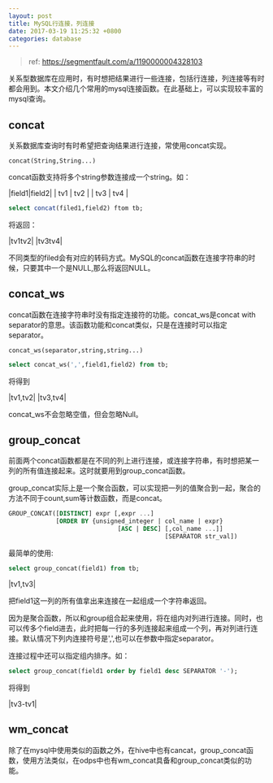 ```yaml
---
layout: post
title: MySQL行连接，列连接
date: 2017-03-19 11:25:32 +0800
categories: database
---
```


> ref: https://segmentfault.com/a/1190000004328103

关系型数据库在应用时，有时想把结果进行一些连接，包括行连接，列连接等有时都会用到。本文介绍几个常用的mysql连接函数。在此基础上，可以实现较丰富的mysql查询。

## concat
关系数据库查询时有时希望把查询结果进行连接，常使用concat实现。

`concat(String,String...)`

concat函数支持将多个string参数连接成一个string。如：

|field1|field2|
|  tv1  | tv2   |
|  tv3  | tv4   |

``` sql
select concat(filed1,field2) ftom tb;
```
将返回：

|tv1tv2|
|tv3tv4|

不同类型的filed会有对应的转码方式。MySQL的concat函数在连接字符串的时候，只要其中一个是NULL,那么将返回NULL。

## concat_ws
concat函数在连接字符串时没有指定连接符的功能。concat_ws是concat with separator的意思。该函数功能和concat类似，只是在连接时可以指定separator。

`concat_ws(separator,string,string...)`

``` sql
select concat_ws(',',field1,field2) from tb;
```
将得到

|tv1,tv2|
|tv3,tv4|

concat_ws不会忽略空值，但会忽略Null。

## group_concat
前面两个concat函数都是在不同的列上进行连接，或连接字符串，有时想把某一列的所有值连接起来。这时就要用到group_concat函数。

group_concat实际上是一个聚合函数，可以实现把一列的值聚合到一起，聚合的方法不同于count,sum等计数函数，而是concat。
``` sql
GROUP_CONCAT([DISTINCT] expr [,expr ...]
             [ORDER BY {unsigned_integer | col_name | expr}
                              [ASC | DESC] [,col_name ...]]
                                           [SEPARATOR str_val])
```
最简单的使用:
``` sql
select group_concat(field1) from tb;
```

|tv1,tv3|

把field1这一列的所有值拿出来连接在一起组成一个字符串返回。

因为是聚合函数，所以和group组合起来使用，将在组内对列进行连接。同时，也可以传多个field进去，此时把每一行的多列连接起来组成一个列，再对列进行连接。默认情况下列内连接符号是',',也可以在参数中指定separator。

连接过程中还可以指定组内排序。如：
``` sql
select group_concat(field1 order by field1 desc SEPARATOR '-');
``` 
将得到

|tv3-tv1|

## wm_concat
除了在mysql中使用类似的函数之外，在hive中也有cancat，group_concat函数，使用方法类似，在odps中也有wm_concat具备和group_concat类似的功能。

